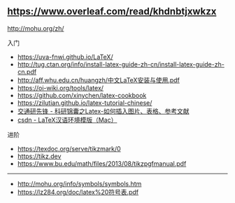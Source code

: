 https://www.overleaf.com/read/khdnbtjxwkzx
---
http://mohu.org/zh/


入门

* https://uva-fnwi.github.io/LaTeX/
* http://tug.ctan.org/info/install-latex-guide-zh-cn/install-latex-guide-zh-cn.pdf
* http://aff.whu.edu.cn/huangzh/中文LaTeX安装与使用.pdf
* https://oi-wiki.org/tools/latex/
* https://github.com/xinychen/latex-cookbook
* https://zilutian.github.io/latex-tutorial-chinese/
* [​交通研先锋 - 科研锦囊之Latex-如何插入图片、表格、参考文献](https://mp.weixin.qq.com/s?__biz=MzUxMzM5MDc0MA==&mid=2247538882&idx=1&sn=8363f3d9e768dd0353229cb2eef4554a&chksm=f957f939ce20702fbc861451071cffb942532ccffd261b5e9b9197212b07ea09b75c95f5dc89&scene=27)
* [csdn - LaTeX汉语环境模版（Mac）](https://blog.csdn.net/weixin_39982225/article/details/104884019)


进阶

* https://texdoc.org/serve/tikzmark/0
* https://tikz.dev
* https://www.bu.edu/math/files/2013/08/tikzpgfmanual.pdf

---

* http://mohu.org/info/symbols/symbols.htm
* https://lz284.org/doc/latex%20符号表.pdf
